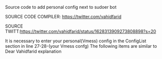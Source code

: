 Source code to add personal config next to sudoer bot 


SOURCE CODE COMPILER: https://twitter.com/vahidfarid


SOURCE TWITT:https://twitter.com/vahidfarid/status/1628313909273808898?s=20



It is necessary to enter your personal(Vmess) config in the ConfigList section in line 27-28-(your Vmess confg)
The following items are similar to Dear Vahidfarid explanation 
